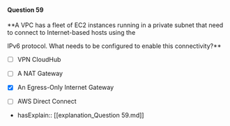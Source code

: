 #### Question  59


**A VPC has a fleet of EC2 instances running in a private subnet that need to connect to Internet-based hosts using the

IPv6 protocol. What needs to be configured to enable this connectivity?**


- [ ] VPN CloudHub


- [ ] A NAT Gateway


- [x] An Egress-Only Internet Gateway


- [ ] AWS Direct Connect



- hasExplain:: [[explanation_Question  59.md]]